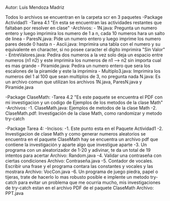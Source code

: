 Autor: Luis Mendoza Madriz 

Todos lo archivos se encuentran en la carpeta scr en 3 paquetes
-Package Actividad1:
    -Tarea 4.1 "En esta se encuentran las actividades restantes que faltaban por resolver en clase"
     -Archivos: 
     -           1N.java: Pregunta un numero entero y luego imprimira los numero de 1 a n, 
                          cada 10 numeros hara un salto de linea
     -       ParesN.java: Pide un numero entero y luego imprime los numero pares desde 0 hasta n
     -        Ascii.java: Imprimira una tabla con el numero y su equivalente en character, si no posee
                          caracter el digito imprimira "Sin Valor"
     - EntreValores.java: Pedira dos numeros a la vez solo deja un espacio entre numeros (n1 n2) y 
                          este imprimira los numeros de n1 --> n2 sin importa cual es mas grande
     -     Piramide.java: Pedira un numero entero que sera los escalones de la piramide y este la imprimira
     -    Multiplo3.java: Imprimira los numeros del 1 al 100 que sean multiplos de 3, no pregunta nada
                  N.java: Es un archivo comun que utilizan los archivos 1N.java, ParesN.java y Piramide.java
                  
-Package ClaseMath:
    -Tarea 4.2 "Es este paquete se encuentra el PDF con mi investigacion y un codigo de Ejemplos de los metodos
               de la clase Math"
    -Archivos: 
    -1.  ClaseMath.java: Ejemplos de metodos de la clase Math
    -2.   ClaseMath.pdf: Investigación de la clase Math, como randomizar y metodo try-catch

-Package Tarea 4:
    -Incisos:
    -1. Este punto esta en el Paquete Actividad1
    -2. Investigacion de clase Math y como generar numeros aleatorios se encuentra en el paquete ClaseMath 
       hay se encuentra un archivo pdf que contiene la investigación y aparte algo que investigue aparte
    -3. Un programa con un aleatorizador de 1-20 y adivinar, te da un total de 19 intentos para acertar
       Archivo: Random.java
    -4. Validar una contraseña con ciertas condiciones
       Archivo: Contraseña.java
    -5. Contador de vocales. Escribir una frase y el programa contara las constantes y vocales y las mostrara
       Archivo: VocCon.java
    -6. Un programa de juego piedra, papel o tijeras, trate de hacerlo lo mas robusto posible e implente un 
       metodo try-catch para evitar un problema que me ocurria mucho, mis investigaciones de try-catch estan 
       en el archivo PDF de el paquete ClaseMath
       Archivo: PPT.java
